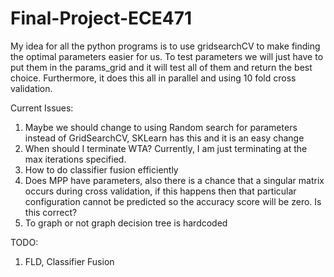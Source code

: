 # Final-Project-ECE471

My idea for all the python programs is to use gridsearchCV to make finding the optimal parameters easier for us. To test parameters we will just have to put them in the params_grid and it will test all of them and return the best choice. Furthermore, it does this all in parallel and using 10 fold cross validation.


Current Issues:

1) Maybe we should change to using Random search for parameters instead of GridSearchCV, SKLearn has this and it is an easy change
2) When should I terminate WTA? Currently, I am just terminating at the max iterations specified.
3) How to do classifier fusion efficiently
4) Does MPP have parameters, also there is a chance that a singular matrix occurs during cross validation, if this happens then that particular configuration cannot be predicted so the accuracy score will be zero. Is this correct?
5) To graph or not graph decision tree is hardcoded

TODO:

1) FLD, Classifier Fusion
